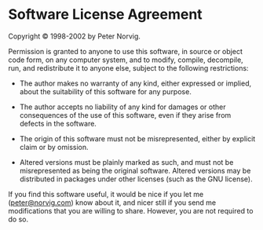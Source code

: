 # Software License Agreement

Copyright © 1998-2002 by Peter Norvig.

Permission is granted to anyone to use this software, in source or object code form, on any computer system, and to modify, compile, decompile, run, and redistribute it to anyone else, subject to the following restrictions:

 * The author makes no warranty of any kind, either expressed or implied, about the suitability of this software for any purpose.

 * The author accepts no liability of any kind for damages or other consequences of the use of this software, even if they arise from defects in the software.

 * The origin of this software must not be misrepresented, either by explicit claim or by omission.

 * Altered versions must be plainly marked as such, and must not be misrepresented as being the original software. Altered versions may be distributed in packages under other licenses (such as the GNU license). 

If you find this software useful, it would be nice if you let me (peter@norvig.com) know about it, and nicer still if you send me modifications that you are willing to share. However, you are not required to do so.

